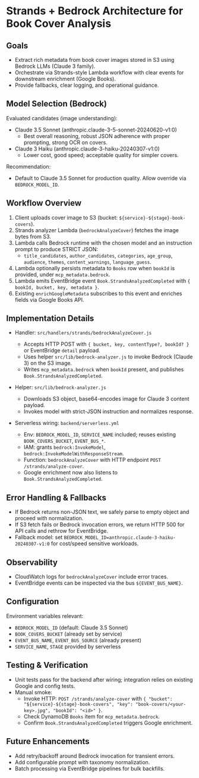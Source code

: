 # Strands + Bedrock Architecture for Book Cover Analysis

## Goals
- Extract rich metadata from book cover images stored in S3 using Bedrock LLMs (Claude 3 family).
- Orchestrate via Strands-style Lambda workflow with clear events for downstream enrichment (Google Books).
- Provide fallbacks, clear logging, and operational guidance.

## Model Selection (Bedrock)
Evaluated candidates (image understanding):
- Claude 3.5 Sonnet (anthropic.claude-3-5-sonnet-20240620-v1:0)
  - Best overall reasoning, robust JSON adherence with proper prompting, strong OCR on covers.
- Claude 3 Haiku (anthropic.claude-3-haiku-20240307-v1:0)
  - Lower cost, good speed; acceptable quality for simpler covers.

Recommendation:
- Default to Claude 3.5 Sonnet for production quality. Allow override via `BEDROCK_MODEL_ID`.

## Workflow Overview
1. Client uploads cover image to S3 (bucket: `${service}-${stage}-book-covers`).
2. Strands analyzer Lambda (`bedrockAnalyzeCover`) fetches the image bytes from S3.
3. Lambda calls Bedrock runtime with the chosen model and an instruction prompt to produce STRICT JSON:
   - `title_candidates`, `author_candidates`, `categories`, `age_group`, `audience`, `themes`, `content_warnings`, `language_guess`.
4. Lambda optionally persists metadata to `Books` row when `bookId` is provided, under `mcp_metadata.bedrock`.
5. Lambda emits EventBridge event `Book.StrandsAnalyzedCompleted` with `{ bookId, bucket, key, metadata }`.
6. Existing `enrichGoogleMetadata` subscribes to this event and enriches fields via Google Books API.

## Implementation Details
- Handler: `src/handlers/strands/bedrockAnalyzeCover.js`
  - Accepts HTTP POST with `{ bucket, key, contentType?, bookId? }` or EventBridge `detail` payload.
  - Uses helper `src/lib/bedrock-analyzer.js` to invoke Bedrock (Claude 3) on the S3 image.
  - Writes `mcp_metadata.bedrock` when `bookId` present, and publishes `Book.StrandsAnalyzedCompleted`.

- Helper: `src/lib/bedrock-analyzer.js`
  - Downloads S3 object, base64-encodes image for Claude 3 content payload.
  - Invokes model with strict-JSON instruction and normalizes response.

- Serverless wiring: `backend/serverless.yml`
  - Env: `BEDROCK_MODEL_ID`, `SERVICE_NAME` included; reuses existing `BOOK_COVERS_BUCKET`, `EVENT_BUS_*`.
  - IAM: grants `bedrock:InvokeModel`, `bedrock:InvokeModelWithResponseStream`.
  - Function: `bedrockAnalyzeCover` with HTTP endpoint `POST /strands/analyze-cover`.
  - Google enrichment now also listens to `Book.StrandsAnalyzedCompleted`.

## Error Handling & Fallbacks
- If Bedrock returns non-JSON text, we safely parse to empty object and proceed with normalization.
- If S3 fetch fails or Bedrock invocation errors, we return HTTP 500 for API calls and rethrow for EventBridge.
- Fallback model: set `BEDROCK_MODEL_ID=anthropic.claude-3-haiku-20240307-v1:0` for cost/speed sensitive workloads.

## Observability
- CloudWatch logs for `bedrockAnalyzeCover` include error traces.
- EventBridge events can be inspected via the bus `${EVENT_BUS_NAME}`.

## Configuration
Environment variables relevant:
- `BEDROCK_MODEL_ID` (default: Claude 3.5 Sonnet)
- `BOOK_COVERS_BUCKET` (already set by service)
- `EVENT_BUS_NAME`, `EVENT_BUS_SOURCE` (already present)
- `SERVICE_NAME`, `STAGE` provided by serverless

## Testing & Verification
- Unit tests pass for the backend after wiring; integration relies on existing Google and config tests.
- Manual smoke:
  - Invoke HTTP: `POST /strands/analyze-cover` with `{ "bucket": "${service}-${stage}-book-covers", "key": "book-covers/<your-key>.jpg", "bookId": "<id>" }`.
  - Check DynamoDB `Books` item for `mcp_metadata.bedrock`.
  - Confirm `Book.StrandsAnalyzedCompleted` triggers Google enrichment.

## Future Enhancements
- Add retry/backoff around Bedrock invocation for transient errors.
- Add configurable prompt with taxonomy normalization.
- Batch processing via EventBridge pipelines for bulk backfills.
